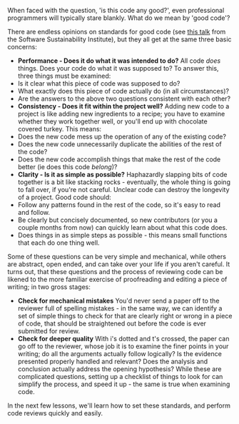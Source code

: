 When faced with the question, 'is this code any good?', even professional programmers will typically stare blankly. What do we mean by 'good code'?

There are endless opinions on standards for good code (see [this talk](http://figshare.com/articles/What_Makes_Good_Code_Good_for_Science_/832498) from the Software Sustainability Institute), but they all get at the same three basic concerns:

 - **Performance - Does it do what it was intended to do?** All code *does* things. Does your code do what it was supposed to? To answer this, three things must be examined:
  - Is it clear what this piece of code was supposed to do?
  - What exactly does this piece of code actually do (in all circumstances)?
  - Are the answers to the above two questions consistent with each other?
 - **Consistency - Does it fit within the project well?** Adding new code to a project is like adding new ingredients to a recipe; you have to examine whether they work together well, or you'll end up with chocolate covered turkey. This means:
  - Does the new code mess up the operation of any of the existing code?
  - Does the new code unnecessarily duplicate the abilities of the rest of the code?
  - Does the new code accomplish things that make the rest of the code better (ie does this code *belong*)?
 - **Clarity - Is it as simple as possible?** Haphazardly slapping bits of code together is a bit like stacking rocks - eventually, the whole thing is going to fall over, if you're not careful. Unclear code can destroy the longevity of a project. Good code should:
  - Follow any patterns found in the rest of the code, so it's easy to read and follow.
  - Be clearly but concisely documented, so new contributors (or you a couple months from now) can quickly learn about what this code does.
  - Does things in as simple steps as possible - this means small functions that each do one thing well.

Some of these questions can be very simple and mechanical, while others are abstract, open ended, and can take over your life if you aren't careful. It turns out, that these questions and the process of reviewing code can be likened to the more familiar exercise of proofreading and editing a piece of writing; in two gross stages:

 - **Check for mechanical mistakes** You'd never send a paper off to the reviewer full of spelling mistakes - in the same way, we can identify a set of simple things to check for that are clearly right or wrong in a piece of code, that should be straightened out before the code is ever submitted for review.
 - **Check for deeper quality** With i's dotted and t's crossed, the paper can go off to the reviewer, whose job it is to examine the finer points in your writing; do all the arguments actually follow logically? Is the evidence presented properly handled and relevant? Does the analysis and conclusion actually address the opening hypothesis? While these are complicated questions, setting up a checklist of things to look for can simplify the process, and speed it up - the same is true when examining code.

In the next few lessons, we'll learn how to set these standards, and perform code reviews quickly and easily.
